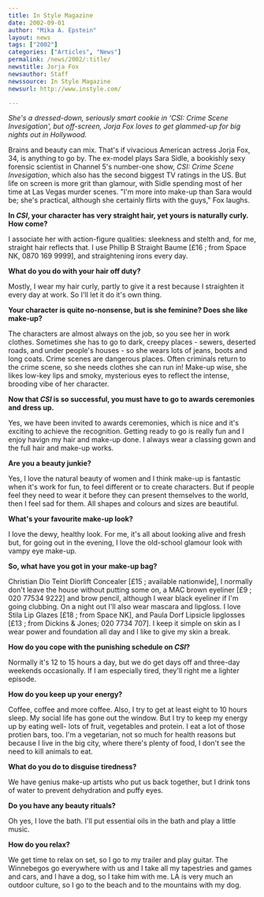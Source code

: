 ```yaml
---
title: In Style Magazine
date: 2002-09-01
author: "Mika A. Epstein"
layout: news
tags: ["2002"]
categories: ["Articles", "News"]
permalink: /news/2002/:title/
newstitle: Jorja Fox  
newsauthor: Staff  
newssource: In Style Magazine  
newsurl: http://www.instyle.com/  

---
```

*She's a dressed-down, seriously smart cookie in &#8216;CSI: Crime Scene Invesigation', but off-screen, Jorja Fox loves to get glammed-up for big nights out in Hollywood.*

Brains and beauty can mix. That's if vivacious American actress Jorja Fox, 34, is anything to go by. The ex-model plays Sara Sidle, a bookishly sexy forensic scientist in Channel 5's number-one show, *CSI: Crime Scene Invesigation*, which also has the second biggest TV ratings in the US. But life on screen is more grit than glamour, with Sidle spending most of her time at Las Vegas murder scenes. "I'm more into make-up than Sara would be; she's practical, although she certainly flirts with the guys," Fox laughs.

**In *CSI*, your character has very straight hair, yet yours is naturally curly. How come?**

I associate her with action-figure qualities: sleekness and stelth and, for me, straight hair reflects that. I use Phillip B Straight Baume [&pound;16 ; from Space NK, 0870 169 9999], and straightening irons every day.

**What do you do with your hair off duty?**

Mostly, I wear my hair curly, partly to give it a rest because I straighten it every day at work. So I'll let it do it's own thing.

**Your character is quite no-nonsense, but is she feminine? Does she like make-up?**

The characters are almost always on the job, so you see her in work clothes. Sometimes she has to go to dark, creepy places - sewers, deserted roads, and under people's houses - so she wears lots of jeans, boots and long coats. Crime scenes are dangerous places. Often criminals return to the crime scene, so she needs clothes she can run in! Make-up wise, she likes low-key lips and smoky, mysterious eyes to reflect the intense, brooding vibe of her character.

**Now that *CSI* is so successful, you must have to go to awards ceremonies and dress up.**

Yes, we have been invited to awards ceremonies, which is nice and it's exciting to achieve the recognition. Getting ready to go is really fun and I enjoy havign my hair and make-up done. I always wear a classing gown and the full hair and make-up works.

**Are you a beauty junkie?**

Yes, I love the natural beauty of women and I think make-up is fantastic when it's work for fun, to feel different or to create characters. But if people feel they need to wear it before they can present themselves to the world, then I feel sad for them. All shapes and colours and sizes are beautiful.

**What's your favourite make-up look?**

I love the dewy, healthy look. For me, it's all about looking alive and fresh but, for going out in the evening, I love the old-school glamour look with vampy eye make-up.

**So, what have you got in your make-up bag?**

Christian Dio Teint Diorlift Concealer [&pound;15 ; available nationwide], I normally don't leave the house without putting some on, a MAC brown eyeliner [&pound;9 ; 020 77534 9222] and brow pencil, although I wear black eyeliner if I'm going clubbing. On a night out I'll also wear mascara and lipgloss. I love Stila Lip Glazes [&pound;18 ; from Space NK], and Paula Dorf Lipsicle lipglosses [&pound;13 ; from Dickins & Jones; 020 7734 707]. I keep it simple on skin as I wear power and foundation all day and I like to give my skin a break.

**How do you cope with the punishing schedule on *CSI*?**

Normally it's 12 to 15 hours a day, but we do get days off and three-day weekends occasionally. If I am especially tired, they'll right me a lighter episode.

**How do you keep up your energy?**

Coffee, coffee and more coffee. Also, I try to get at least eight to 10 hours sleep. My social life has gone out the window. But I try to keep my energy up by eating well- lots of fruit, vegetables and protein. I eat a lot of those protien bars, too. I'm a vegetarian, not so much for health reasons but because I live in the big city, where there's plenty of food, I don't see the need to kill animals to eat.

**What do you do to disguise tiredness?**

We have genius make-up artists who put us back together, but I drink tons of water to prevent dehydration and puffy eyes.

**Do you have any beauty rituals?**

Oh yes, I love the bath. I'll put essential oils in the bath and play a little music.

**How do you relax?**

We get time to relax on set, so I go to my trailer and play guitar. The Winnebegos go everywhere with us and I take all my tapestries and games and cars, and I have a dog, so I take him with me. LA is very much an outdoor culture, so I go to the beach and to the mountains with my dog.

